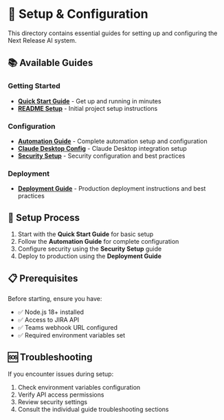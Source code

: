 # 🔧 Setup & Configuration

This directory contains essential guides for setting up and configuring the Next Release AI system.

## 📚 Available Guides

### Getting Started
- **[Quick Start Guide](./QUICK_START.md)** - Get up and running in minutes
- **[README Setup](./README_SETUP.md)** - Initial project setup instructions

### Configuration
- **[Automation Guide](./AUTOMATION_GUIDE.md)** - Complete automation setup and configuration
- **[Claude Desktop Config](./CLAUDE_DESKTOP_CONFIG.md)** - Claude Desktop integration setup
- **[Security Setup](./SECURITY-SETUP.md)** - Security configuration and best practices

### Deployment
- **[Deployment Guide](./DEPLOYMENT_GUIDE.md)** - Production deployment instructions and best practices

## 🔄 Setup Process

1. Start with the **Quick Start Guide** for basic setup
2. Follow the **Automation Guide** for complete configuration
3. Configure security using the **Security Setup** guide
4. Deploy to production using the **Deployment Guide**

## 📋 Prerequisites

Before starting, ensure you have:
- ✅ Node.js 18+ installed
- ✅ Access to JIRA API
- ✅ Teams webhook URL configured
- ✅ Required environment variables set

## 🆘 Troubleshooting

If you encounter issues during setup:
1. Check environment variables configuration
2. Verify API access permissions
3. Review security settings
4. Consult the individual guide troubleshooting sections

